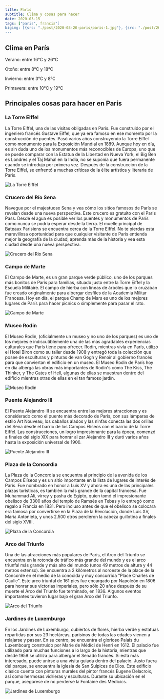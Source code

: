 ```yaml
---
title: Paris
subtitle: Clima y cosas para hacer
date: 2020-03-15
tags: ["paris", francia"]
bigimg: [{src: "./post/2020-03-20-paris/paris-1.jpg"}, {src: "./post/2020-03-20-paris/paris-2.jpg"}, {src: "./post/2020-03-20-paris/paris-3.jpg"}]
---
```

 
## Clima en París
Verano: entre 16°C y 26°C
 
Otoño: entre 8°C y 18°C
 
Invierno: entre 3°C y 8°C
 
Primavera: entre 10°C y 19°C
 
## Principales cosas para hacer en París
 
### La Torre Eiffel
La Torre Eiffel, una de las visitas obligadas en París. Fue construido por el ingeniero francés Gustave Eiffel, que ya era famoso en ese momento por la construcción de puentes. Pasó varios años construyendo la Torre Eiffel como monumento para la Exposición Mundial en 1889. Aunque hoy en día, es sin duda uno de los monumentos más reconocibles de Europa, uno que se puede comparar con la Estatua de la Libertad en Nueva York, el Big Ben es Londres y el Taj Mahal en la India, no se suponía que fuera permanente cuando se introdujo por primera vez. Después de la construcción de la Torre Eiffel, se enfrentó a muchas críticas de la élite artística y literaria de París. 
 
 
![La Torre Eiffel](./paris-la-torre-eiffel.jpg)
 
### Crucero del Río Sena
Navegue por el majestuoso Sena y vea cómo los sitios famosos de París se revelan desde una nueva perspectiva. Este crucero es gratuito con el Paris Pass. Desde el agua es posible ver los puentes y monumentos de París como nunca se podría esperar desde la tierra. El muelle principal de Bateaux Parisiens se encuentra cerca de la Torre Eiffel. No te pierdas esta maravillosa oportunidad para que cualquier visitante de París entienda mejor la geografía de la ciudad, aprenda más de la historia y vea esta ciudad desde una nueva perspectiva.
 
 
![Crucero del Rio Sena](./paris-crucero-del-rio-sena.jpg)
 
### Campo de Marte
El Campo de Marte, es un gran parque verde público, uno de los parques más bonitos de París para familias, situado justo entre la Torre Eiffel y la Escuela Militaire. El campo de hierba con líneas de árboles que lo cruzaban fue creado originalmente para albergar desfiles de la Academia Militar Francesa. Hoy en día, el parque Champ de Mars es uno de los mejores lugares de París para hacer picnics o simplemente para pasar el rato. 
 
![Campo de Marte](./paris-campo-de-marte.jpg)
 
### Museo Rodin
El Museo Rodin, (oficialmente un museo y no uno de los parques) es uno de los mejores e indiscutiblemente una de las más agradables experiencias culturales que París tiene para ofrecer. Rodin, mientras vivía en París, utilizó el Hotel Biron como su taller desde 1908 y entregó toda la colección que posee de esculturas y pinturas de van Gogh y Renoir al gobierno francés para que conviertan el edificio en un museo. El Museo Rodin de París hoy en día alberga las obras más importantes de Rodin's como The Kiss, The Thinker, y The Gates of Hell, algunas de ellas se muestran dentro del edificio mientras otras de ellas en el tan famoso jardín.
 
 
![Museo Rodin](./paris-museo-rodin.jpg)
 
### Puente Alejandro III
El Puente Alejandro III se encuentra entre las mejores atracciones y es considerado como el puente más decorado de París, con sus lámparas de estilo Art Nouveau, los caballos alados y las ninfas conecta las dos orillas del Sena desde el barrio de los Campos Elíseos con el barrio de la Torre Eiffel. Las construcciones, un logro impresionante para la época, comenzó a finales del siglo XIX para honrar al zar Alejandro III y duró varios años hasta la exposición universal de 1900.
  
 
![Puente Alejandro III](./paris-puente-alejandro.jpg)
 
### Plaza de la Concordia
La Plaza de la Concordia se encuentra al principio de la avenida de los Campos Elíseos y es un sitio importante en la lista de lugares de interés de París. Fue nombrado en honor a Luis XV y ahora es una de las principales plazas turísticas, es también la más grande de la capital francesa. Fue Muhammad Ali, virrey y pasha de Egipto, quien tomó el impresionante obelisco de 3300 años del templo de Ramsés en Tebas y lo entregó como regalo a Francia en 1831. Pero incluso antes de que el obelisco se colocara era famosa por convertirse en la Plaza de la Revolución, donde Luis XV, María Antonieta, y unos 2.500 otros perdieron la cabeza guillotina a finales del siglo XVIII. 
 
 
![Plaza de la Concordia](./paris-plaza-de-la-concordia.jpg)
 
 
### Arco del Triunfo
Una de las atracciones más populares de París, el Arco del Triunfo se encuentra en la rotonda de tráfico más grande del mundo y es el arco triunfal más grande y más alto del mundo (unos 49 metros de altura y 44 metros extenso). Se encuentra a 2 kilómetros al noroeste de la place de la Concorde en el medio de la conocida y muy concurrida "Place Charles de Gaulle". Este arco triunfal de 161 pies fue encargado por Napoleón en 1806 para honrar sus victorias imperiales, pero sólo 20 años después de su muerte el Arco del Triunfo fue terminado, en 1836. Algunos eventos importantes tuvieron lugar bajo el gran Arco del Triunfo. 
 
 
![Arco del Triunfo](./paris-arco-del-triunfo.jpg)

### Jardines de Luxemburgo
En los Jardines de Luxemburgo, cubiertos de flores, hierba verde y estatuas repartidas por sus 23 hectáreas, parisinos de todas las edades vienen a relajarse y pasear. En su centro, se encuentra el glorioso Palais du Luxembourg construido por Marie de Médici de Henri en 1612. El palacio fue utilizado para muchas funciones a lo largo de la historia, mientras que desde 1958 se utiliza para albergar el Senado francés. Si está más interesado, puede unirse a una visita guiada dentro del palacio. Justo fuera del parque, se encuentra la iglesia de San Sulpices de Dios. Este edificio clásico cuenta con pinturas murales del pintor francés Eugene Delacroix, así como hermosas vidrieras y esculturas. Durante su ubicación en el parque, asegúrese de no perderse la Fontaine des Médicics.
 
![Jardines de Luxemburgo](./paris-jardines-de-luxemburgo.jpg)
